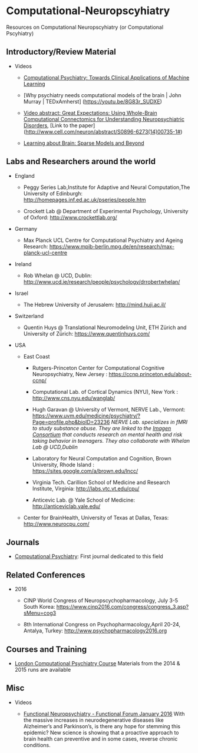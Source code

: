 # Computational-Neuropscyhiatry
Resources on Computational Neuropscyhiatry (or Computational Pscyhiatry)


Introductory/Review Material
--------------------

  * Videos

    - [Computational Psychiatry: Towards Clinical Applications of Machine Learning](https://youtu.be/ZWqKIf1lp60)
 
    - [Why psychiatry needs computational models of the brain | John Murray | TEDxAmherst] (https://youtu.be/8G83r_SUDXE)
   
    - [Video abstract: Great Expectations: Using Whole-Brain Computational Connectomics for Understanding Neuropsychiatric Disorders](https://youtu.be/zQEwZRY1Nds),
    [Link to the paper] (http://www.cell.com/neuron/abstract/S0896-6273(14)00735-1#)

    - [Learning about Brain: Sparse Models and Beyond](https://youtu.be/mSklD5oEv0U) 

Labs and Researchers around the world
-------------------------------------

* England
  
  - Peggy Series Lab,Institute for Adaptive and Neural Computation,The University of Edinburgh:  http://homepages.inf.ed.ac.uk/pseries/people.htm

  - Crockett Lab @ Department of Experimental Psychology, University of Oxford: http://www.crockettlab.org/

* Germany
  
  - Max Planck UCL Centre for Computational Psychiatry and Ageing Research: https://www.mpib-berlin.mpg.de/en/research/max-planck-ucl-centre

* Ireland
  
  - Rob Whelan @ UCD, Dublin: http://www.ucd.ie/research/people/psychology/drrobertwhelan/

* Israel

  - The Hebrew University of Jerusalem: http://mind.huji.ac.il/

* Switzerland

  - Quentin Huys @ Translational Neuromodeling Unit, ETH Zürich and University of Zürich: https://www.quentinhuys.com/

* USA
 
  - East Coast

     - Rutgers-Princeton Center for Computational Cognitive Neuropsychiatry, New Jersey : https://ccnp.princeton.edu/about-ccnp/

     - Computational Lab. of Cortical Dynamics (NYU), New York : http://www.cns.nyu.edu/wanglab/

     - Hugh Garavan @ University of Vermont, NERVE Lab.,  Vermont: https://www.uvm.edu/medicine/psychiatry/?Page=profile.php&bioID=23236
       *NERVE Lab. specializes in fMRI to study substance abuse. They are linked to the [Imagen Consortium](www.imagen-europe.com/en/consortium.ph) that conducts research on mental health and risk taking behavior in teenagers. They also collaborate with Whelan Lab @ UCD,Dublin*
   
     - Laboratory for Neural Computation and Cognition, Brown University,  Rhode Island : https://sites.google.com/a/brown.edu/lncc/

     - Virginia Tech. Carillion School of Medicine and Research Institute, Virginia: http://labs.vtc.vt.edu/cpu/
   
     - Anticevic Lab. @ Yale School of Medicine: http://anticeviclab.yale.edu/

  - Center for BrainHealth, University of Texas at Dallas, Texas: http://www.neurocpu.com/
  
  

Journals
--------

* [Computational Psychiatry](http://computationalpsychiatry.org/#home): First journal dedicated to this field


Related Conferences
----------

* 2016

    - CINP World Congress of Neuropscychopharmacology, July 3-5 South Korea: https://www.cinp2016.com/congress/congress_3.asp?sMenu=cog3
   
    - 8th International Congress on Psychopharmacology,April 20-24, Antalya, Turkey: http://www.psychopharmacology2016.org

Courses and Training
-------------------

* [London Computational Psychiatry Course](https://sites.google.com/site/comppsychcourse/home) Materials from the 2014 & 2015 runs are available


Misc
----

  * Videos

    - [Functional Neuropsychiatry - Functional Forum January 2016](https://youtu.be/R4c1-vCVwiE)
      With the massive increases in neurodegenerative diseases like Alzheimer’s and Parkinson’s, is there any hope for stemming this epidemic?
      New science is showing that a proactive approach to brain health can preventive and in some cases, reverse chronic conditions.


